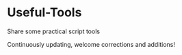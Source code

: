 # Useful-Tools
Share some practical script tools

Continuously updating, welcome corrections and additions!
